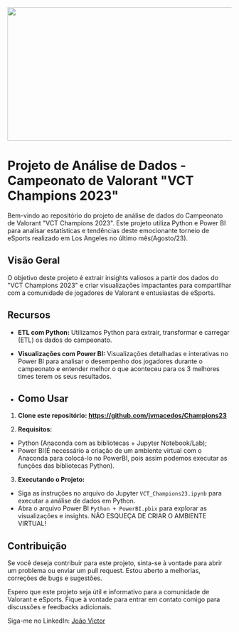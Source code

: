<img src="https://noticias.maisesports.com.br/wp-content/uploads/2023/06/valorant-champions.jpg" height="300" width="1500">

# Projeto de Análise de Dados - Campeonato de Valorant "VCT Champions 2023"

Bem-vindo ao repositório do projeto de análise de dados do Campeonato de Valorant "VCT Champions 2023". Este projeto utiliza Python e Power BI para analisar estatísticas e tendências deste emocionante torneio de eSports realizado em Los Angeles no último mês(Agosto/23).

## Visão Geral

O objetivo deste projeto é extrair insights valiosos a partir dos dados do "VCT Champions 2023" e criar visualizações impactantes para compartilhar com a comunidade de jogadores de Valorant e entusiastas de eSports.

## Recursos

- **ETL com Python:** Utilizamos Python para extrair, transformar e carregar (ETL) os dados do campeonato.

- **Visualizações com Power BI:** Visualizações detalhadas e interativas no Power BI para analisar o desempenho dos jogadores durante o campeonato e entender melhor o que aconteceu para os 3 melhores times terem os seus resultados.

- ## Como Usar

1. **Clone este repositório: https://github.com/jvmacedos/Champions23**

2.  **Requisitos:**
- Python (Anaconda com as bibliotecas + Jupyter Notebook/Lab);
- Power BI(É necessário a criação de um ambiente virtual com o Anaconda para colocá-lo no PowerBI, pois assim podemos executar as funções das bibliotecas Python).

3. **Executando o Projeto:**
- Siga as instruções no arquivo do Jupyter `VCT_Champions23.ipynb` para executar a análise de dados em Python.
- Abra o arquivo Power BI `Python + PowerBI.pbix` para explorar as visualizações e insights. NÃO ESQUEÇA DE CRIAR O AMBIENTE VIRTUAL!

## Contribuição

Se você deseja contribuir para este projeto, sinta-se à vontade para abrir um problema ou enviar um pull request. Estou aberto a melhorias, correções de bugs e sugestões.

Espero que este projeto seja útil e informativo para a comunidade de Valorant e eSports. Fique à vontade para entrar em contato comigo para discussões e feedbacks adicionais.

Siga-me no LinkedIn: [João Victor](https://www.linkedin.com/in/jo%C3%A3ov-macedo/)


